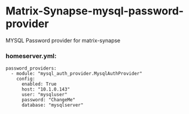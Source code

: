 # Matrix-Synapse-mysql-password-provider
MYSQL Password provider for matrix-synapse


### homeserver.yml:

```
password_providers:
  - module: "mysql_auth_provider.MysqlAuthProvider"
    config:
      enabled: True
      host: "10.1.0.143"
      user: "mysqluser"
      password: "ChangeMe"
      database: "mysqlserver"

```
